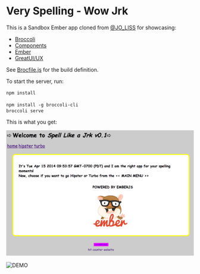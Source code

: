 # Very Spelling - Wow Jrk

This is a Sandbox Ember app cloned from [@JO_LISS](https://github.com/joliss) for showcasing:

  * [Broccoli](https://github.com/joliss/broccoli)
  * [Components](http://emberjs.com/guides/components)
  * [Ember](http://emberjs.com)
  * [GreatUI/UX](http://en.wikipedia.org/wiki/Comic_Sans_MS)


See [Brocfile.js](/Brocfile.js) for the build definition.

To start the server, run:

```
npm install

npm install -g broccoli-cli
broccoli serve
```

This is what you get:

![this is the app](https://raw.githubusercontent.com/etozzato/spelling-jrk/master/public/ss.png)

![DEMO](http://etozzato.github.io/spelling-jrk/#/turbo)
